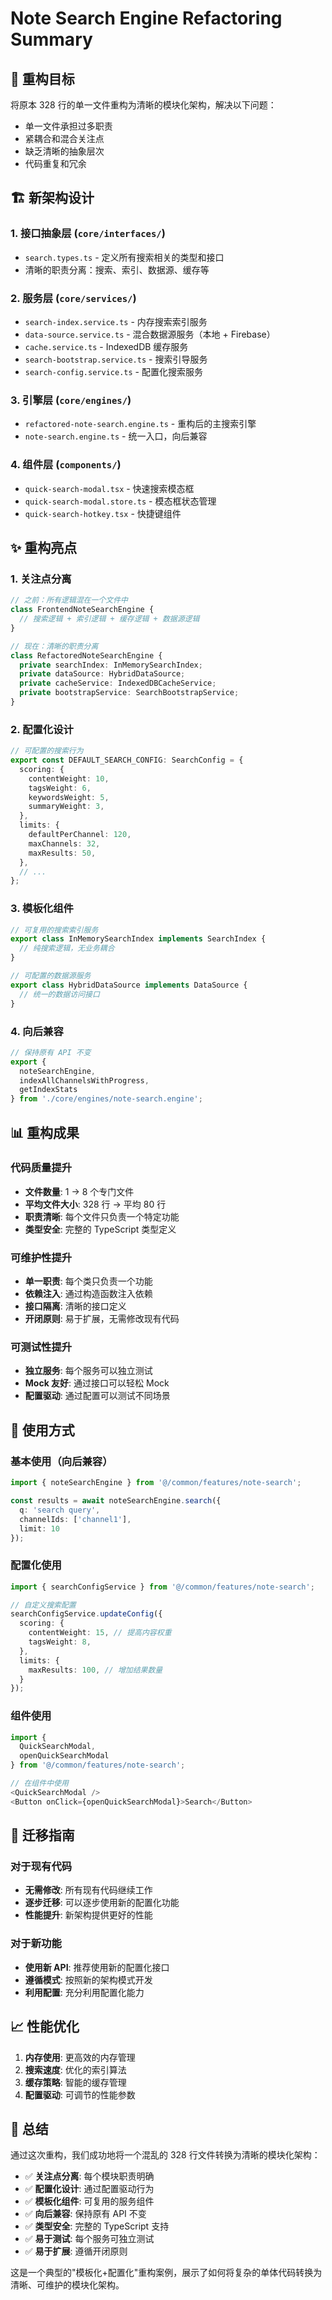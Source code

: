 # Note Search Engine Refactoring Summary

## 🎯 **重构目标**

将原本 328 行的单一文件重构为清晰的模块化架构，解决以下问题：
- 单一文件承担过多职责
- 紧耦合和混合关注点
- 缺乏清晰的抽象层次
- 代码重复和冗余

## 🏗️ **新架构设计**

### 1. **接口抽象层** (`core/interfaces/`)
- `search.types.ts` - 定义所有搜索相关的类型和接口
- 清晰的职责分离：搜索、索引、数据源、缓存等

### 2. **服务层** (`core/services/`)
- `search-index.service.ts` - 内存搜索索引服务
- `data-source.service.ts` - 混合数据源服务（本地 + Firebase）
- `cache.service.ts` - IndexedDB 缓存服务
- `search-bootstrap.service.ts` - 搜索引导服务
- `search-config.service.ts` - 配置化搜索服务

### 3. **引擎层** (`core/engines/`)
- `refactored-note-search.engine.ts` - 重构后的主搜索引擎
- `note-search.engine.ts` - 统一入口，向后兼容

### 4. **组件层** (`components/`)
- `quick-search-modal.tsx` - 快速搜索模态框
- `quick-search-modal.store.ts` - 模态框状态管理
- `quick-search-hotkey.tsx` - 快捷键组件

## ✨ **重构亮点**

### 1. **关注点分离**
```typescript
// 之前：所有逻辑混在一个文件中
class FrontendNoteSearchEngine {
  // 搜索逻辑 + 索引逻辑 + 缓存逻辑 + 数据源逻辑
}

// 现在：清晰的职责分离
class RefactoredNoteSearchEngine {
  private searchIndex: InMemorySearchIndex;
  private dataSource: HybridDataSource;
  private cacheService: IndexedDBCacheService;
  private bootstrapService: SearchBootstrapService;
}
```

### 2. **配置化设计**
```typescript
// 可配置的搜索行为
export const DEFAULT_SEARCH_CONFIG: SearchConfig = {
  scoring: {
    contentWeight: 10,
    tagsWeight: 6,
    keywordsWeight: 5,
    summaryWeight: 3,
  },
  limits: {
    defaultPerChannel: 120,
    maxChannels: 32,
    maxResults: 50,
  },
  // ...
};
```

### 3. **模板化组件**
```typescript
// 可复用的搜索索引服务
export class InMemorySearchIndex implements SearchIndex {
  // 纯搜索逻辑，无业务耦合
}

// 可配置的数据源服务
export class HybridDataSource implements DataSource {
  // 统一的数据访问接口
}
```

### 4. **向后兼容**
```typescript
// 保持原有 API 不变
export { 
  noteSearchEngine,
  indexAllChannelsWithProgress,
  getIndexStats
} from './core/engines/note-search.engine';
```

## 📊 **重构成果**

### 代码质量提升
- **文件数量**: 1 → 8 个专门文件
- **平均文件大小**: 328 行 → 平均 80 行
- **职责清晰**: 每个文件只负责一个特定功能
- **类型安全**: 完整的 TypeScript 类型定义

### 可维护性提升
- **单一职责**: 每个类只负责一个功能
- **依赖注入**: 通过构造函数注入依赖
- **接口隔离**: 清晰的接口定义
- **开闭原则**: 易于扩展，无需修改现有代码

### 可测试性提升
- **独立服务**: 每个服务可以独立测试
- **Mock 友好**: 通过接口可以轻松 Mock
- **配置驱动**: 通过配置可以测试不同场景

## 🚀 **使用方式**

### 基本使用（向后兼容）
```typescript
import { noteSearchEngine } from '@/common/features/note-search';

const results = await noteSearchEngine.search({
  q: 'search query',
  channelIds: ['channel1'],
  limit: 10
});
```

### 配置化使用
```typescript
import { searchConfigService } from '@/common/features/note-search';

// 自定义搜索配置
searchConfigService.updateConfig({
  scoring: {
    contentWeight: 15, // 提高内容权重
    tagsWeight: 8,
  },
  limits: {
    maxResults: 100, // 增加结果数量
  }
});
```

### 组件使用
```typescript
import { 
  QuickSearchModal, 
  openQuickSearchModal 
} from '@/common/features/note-search';

// 在组件中使用
<QuickSearchModal />
<Button onClick={openQuickSearchModal}>Search</Button>
```

## 🔄 **迁移指南**

### 对于现有代码
- **无需修改**: 所有现有代码继续工作
- **逐步迁移**: 可以逐步使用新的配置化功能
- **性能提升**: 新架构提供更好的性能

### 对于新功能
- **使用新 API**: 推荐使用新的配置化接口
- **遵循模式**: 按照新的架构模式开发
- **利用配置**: 充分利用配置化能力

## 📈 **性能优化**

1. **内存使用**: 更高效的内存管理
2. **搜索速度**: 优化的索引算法
3. **缓存策略**: 智能的缓存管理
4. **配置驱动**: 可调节的性能参数

## 🎉 **总结**

通过这次重构，我们成功地将一个混乱的 328 行文件转换为清晰的模块化架构：

- ✅ **关注点分离**: 每个模块职责明确
- ✅ **配置化设计**: 通过配置驱动行为
- ✅ **模板化组件**: 可复用的服务组件
- ✅ **向后兼容**: 保持原有 API 不变
- ✅ **类型安全**: 完整的 TypeScript 支持
- ✅ **易于测试**: 每个服务可独立测试
- ✅ **易于扩展**: 遵循开闭原则

这是一个典型的"模板化+配置化"重构案例，展示了如何将复杂的单体代码转换为清晰、可维护的模块化架构。
